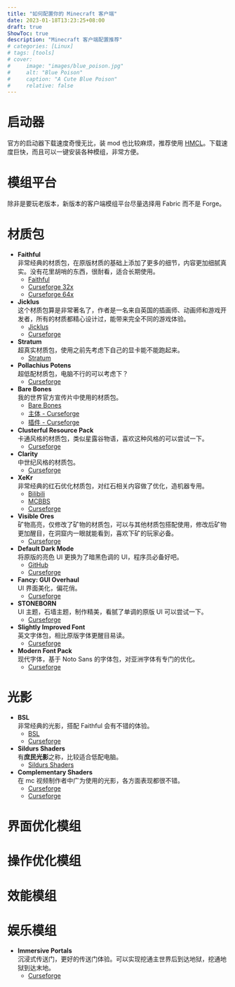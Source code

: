 ```yaml
---
title: "如何配置你的 Minecraft 客户端"
date: 2023-01-18T13:23:25+08:00
draft: true
ShowToc: true
description: "Minecraft 客户端配置推荐"
# categories: [Linux]
# tags: [tools]
# cover:
#     image: "images/blue_poison.jpg"
#     alt: "Blue Poison"
#     caption: "A Cute Blue Poison"
#     relative: false
---
```


# 启动器

官方的启动器下载速度奇慢无比，装 mod 也比较麻烦，推荐使用 [HMCL](https://github.com/huanghongxun/HMCL)。下载速度巨快，而且可以一键安装各种模组，非常方便。

# 模组平台

除非是要玩老版本，新版本的客户端模组平台尽量选择用 Fabric 而不是 Forge。

# 材质包

- **Faithful**\
非常经典的材质包，在原版材质的基础上添加了更多的细节，内容更加细腻真实。没有花里胡哨的东西，很耐看，适合长期使用。
  - [Faithful](https://faithfulpack.net/)
  - [Curseforge 32x](https://www.curseforge.com/minecraft/texture-packs/faithful-32x)
  - [Curseforge 64x](https://www.curseforge.com/minecraft/texture-packs/faithful-64x)
- **Jicklus**\
这个材质包算是非常著名了，作者是一名来自英国的插画师、动画师和游戏开发者，所有的材质都精心设计过，能带来完全不同的游戏体验。
  - [Jicklus](https://www.jicklus.com/)
  - [Curseforge](https://www.curseforge.com/minecraft/texture-packs/jicklus)
- **Stratum**\
超真实材质包，使用之前先考虑下自己的显卡能不能跑起来。
  - [Stratum](https://continuum.graphics/stratum-resourcepack/)
- **Pollachius Potens**\
超低配材质包，电脑不行的可以考虑下？
  - [Curseforge](https://www.curseforge.com/minecraft/texture-packs/pollachius-potens)
- **Bare Bones**\
我的世界官方宣传片中使用的材质包。
  - [Bare Bones](https://www.planetminecraft.com/texture-pack/bare-bones/)
  - [主体 - Curseforge](https://www.curseforge.com/minecraft/texture-packs/bb)
  - [插件 - Curseforge](https://www.curseforge.com/minecraft/texture-packs/bare-bones-flux-enhanced-addon)
- **Clusterful Resource Pack**\
卡通风格的材质包，类似星露谷物语，喜欢这种风格的可以尝试一下。
  - [Curseforge](https://www.curseforge.com/minecraft/texture-packs/clusterful)
- **Clarity**\
中世纪风格的材质包。
  - [Curseforge](https://www.curseforge.com/minecraft/texture-packs/clarity)
- **XeKr**\
非常经典的红石优化材质包，对红石相关内容做了优化，造机器专用。
  - [Bilibili](https://space.bilibili.com/5930630)
  - [MCBBS](https://www.mcbbs.net/thread-823957-1-1.html)
  - [Curseforge](https://www.curseforge.com/minecraft/texture-packs/xekr-redstone-display)
- **Visible Ores**\
矿物高亮，仅修改了矿物的材质包，可以与其他材质包搭配使用，修改后矿物更加醒目，在洞窟内一眼就能看到，喜欢下矿的玩家必备。
  - [Curseforge](https://www.curseforge.com/minecraft/texture-packs/visible-ores)
- **Default Dark Mode**\
将原版的亮色 UI 更换为了暗黑色调的 UI，程序员必备好吧。
  - [GitHub](https://github.com/nebuIr/Default-Dark-Mode)
  - [Curseforge](https://www.curseforge.com/minecraft/texture-packs/default-dark-mode)
- **Fancy: GUI Overhaul**\
UI 界面美化，偏花俏。
  - [Curseforge](https://www.curseforge.com/minecraft/texture-packs/fancy-gui-overhaul)
- **STONEBORN**\
UI 主题，石墙主题，制作精美，看腻了单调的原版 UI 可以尝试一下。
  - [Curseforge](https://www.curseforge.com/minecraft/texture-packs/stoneborn)
- **Slightly Improved Font**\
英文字体包，相比原版字体更醒目易读。
  - [Curseforge](https://www.curseforge.com/minecraft/texture-packs/slightly-improved-font)
- **Modern Font Pack**\
现代字体，基于 Noto Sans 的字体包，对亚洲字体有专门的优化。
  - [Curseforge](https://www.curseforge.com/minecraft/texture-packs/modern-font-pack)

# 光影

- **BSL**\
非常经典的光影，搭配 Faithful 会有不错的体验。
  - [BSL](https://www.bslshaders.com/)
  - [Curseforge](https://www.curseforge.com/minecraft/customization/bsl-shaders)
- **Sildurs Shaders**\
有**庶民光影**之称，比较适合低配电脑。
  - [Sildurs Shaders](https://sildurs-shaders.github.io/)
- **Complementary Shaders**\
在 mc 视频制作者中广为使用的光影，各方面表现都很不错。
  - [Curseforge](https://www.complementary.dev/shaders-v4/)
  - [Curseforge](https://www.curseforge.com/minecraft/customization/complementary-shaders)

# 界面优化模组


# 操作优化模组


# 效能模组


# 娱乐模组

- **Immersive Portals**\
沉浸式传送门，更好的传送门体验。可以实现挖通主世界后到达地狱，挖通地狱到达末地。
  - [Curseforge](https://www.curseforge.com/minecraft/mc-mods/immersive-portals-mod)